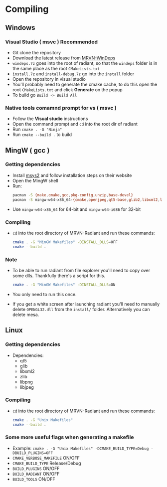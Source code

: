 # Compiling

## Windows

### Visual Studio ( msvc ) Recommended
- Git clone the repository
- Download the latest release from [MRVN-WinDeps](https://github.com/MRVN-Radiant/MRVN-WinDeps)
- `windeps.7z` goes into the root of radiant, so that the `windeps` folder is in the same place as the root `CMakeLists.txt`
- `install.7z` and `install-debug.7z` go into the `install` folder
- Open the repository in visual studio
- You'll probably need to generate the cmake cache, to do this open the root `CMakeLists.txt` and click **Generate** on the popup
- To build go `Build -> Build All`

### Native tools comamnd prompt for vs ( msvc )
- Follow the **Visual studio** instructions
- Open the command prompt and `cd` into the root dir of radiant
- Run `cmake . -G "Ninja"`
- Run `cmake --build .` to build

## MingW ( gcc )
### Getting dependencies
- Install [msys2](https://www.msys2.org/) and follow installation steps on their website
- Open the MingW shell
- Run:
  ```sh
  pacman -S {make,cmake,gcc,pkg-config,unzip,base-devel}
  pacman -S mingw-w64-x86_64-{cmake,openjpeg,qt5-base,glib2,libxml2,libpng,zlib}
  ```
- Use `mingw-w64-x86_64` for 64-bit and `mingw-w64-i686` for 32-bit

### Compiling
- `cd` into the root directory of MRVN-Radiant and run these commands:
  ```sh
  cmake . -G "MinGW Makefiles" -DINSTALL_DLLS=OFF
  cmake --build .
  ```
### Note
- To be able to run radiant from file explorer you'll need to copy over some dlls. Thankfully there's a script for this.
  ```sh
  cmake . -G "MinGW Makefiles" -DINSTALL_DLLS=ON
  ```
- You only need to run this once.

- If you get a white screen after launching radiant you'll need to manually delete `OPENGL32.dll` from the `install/` folder. Alternatively you can delete mesa.

## Linux
### Getting dependencies
- Dependencies:
    - qt5
    - glib
    - libxml2
    - zlib
    - libpng
    - libjpeg

### Compiling
- `cd` into the root directory of MRVN-Radiant and run these commands:
  ```sh
  cmake . -G "Unix Makefiles"
  cmake --build .
  ```

### Some more useful flags when generating a makefile
 - Example: `cmake . -G "Unix Makefiles" -DCMAKE_BUILD_TYPE=Debug -DBUILD_PLUGINS=OFF`
 - `CMAKE_VERBOSE_MAKEFILE` ON/OFF
 - `CMAKE_BUILD_TYPE` Release/Debug
 - `BUILD_PLUGINS` ON/OFF
 - `BUILD_RADIANT` ON/OFF
 - `BUILD_TOOLS` ON/OFF